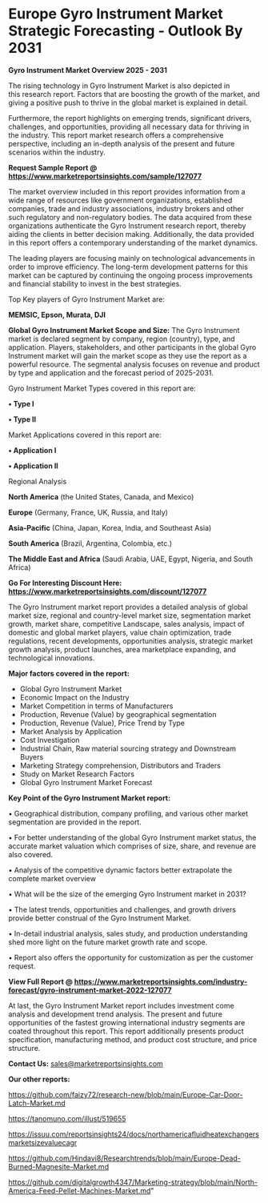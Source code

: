 # Europe Gyro Instrument Market Strategic Forecasting - Outlook By 2031

<Strong> Gyro Instrument Market Overview 2025 - 2031</strong>

The rising technology in Gyro Instrument Market is also depicted in this research report. Factors that are boosting the growth of the market, and giving a positive push to thrive in the global market is explained in detail.

Furthermore, the report highlights on emerging trends, significant drivers, challenges, and opportunities, providing all necessary data for thriving in the industry. This report market research offers a comprehensive perspective, including an in-depth analysis of the present and future scenarios within the industry.

<strong>Request Sample Report @ <a href=https://www.marketreportsinsights.com/sample/127077>https://www.marketreportsinsights.com/sample/127077</a></strong>

The market overview included in this report provides information from a wide range of resources like government organizations, established companies, trade and industry associations, industry brokers and other such regulatory and non-regulatory bodies. The data acquired from these organizations authenticate the Gyro Instrument research report, thereby aiding the clients in better decision making. Additionally, the data provided in this report offers a contemporary understanding of the market dynamics.

The leading players are focusing mainly on technological advancements in order to improve efficiency. The long-term development patterns for this market can be captured by continuing the ongoing process improvements and financial stability to invest in the best strategies.

Top Key players of Gyro Instrument Market are:

<strong>MEMSIC, Epson, Murata, DJI</strong>

<strong><b>Global Gyro Instrument Market Scope and Size:</b></strong>
The Gyro Instrument market is declared segment by company, region (country), type, and application. Players, stakeholders, and other participants in the global Gyro Instrument market will gain the market scope as they use the report as a powerful resource. The segmental analysis focuses on revenue and product by type and application and the forecast period of 2025-2031.

Gyro Instrument Market Types covered in this report are:

<strong>• Type I

• Type II</strong>

Market Applications covered in this report are:

<strong>• Application I

• Application II</strong> 

Regional Analysis

<strong>North America</strong> (the United States, Canada, and Mexico)

<strong>Europe</strong> (Germany, France, UK, Russia, and Italy)

<strong>Asia-Pacific</strong> (China, Japan, Korea, India, and Southeast Asia)

<strong>South America</strong> (Brazil, Argentina, Colombia, etc.)

<strong>The Middle East and Africa</strong> (Saudi Arabia, UAE, Egypt, Nigeria, and South Africa)

<strong>Go For Interesting Discount Here: <a href=https://www.marketreportsinsights.com/discount/127077>https://www.marketreportsinsights.com/discount/127077</a></strong>

The Gyro Instrument market report provides a detailed analysis of global market size, regional and country-level market size, segmentation market growth, market share, competitive Landscape, sales analysis, impact of domestic and global market players, value chain optimization, trade regulations, recent developments, opportunities analysis, strategic market growth analysis, product launches, area marketplace expanding, and technological innovations.

<strong><b>Major factors covered in the report:</b></strong>
<ul>
  <li>Global Gyro Instrument Market </li>
  <li>Economic Impact on the Industry</li>
  <li>Market Competition in terms of Manufacturers</li>
  <li>Production, Revenue (Value) by geographical segmentation</li>
  <li>Production, Revenue (Value), Price Trend by Type</li>
  <li>Market Analysis by Application</li>
  <li>Cost Investigation</li>
  <li>Industrial Chain, Raw material sourcing strategy and Downstream Buyers</li>
  <li>Marketing Strategy comprehension, Distributors and Traders</li>
  <li>Study on Market Research Factors</li>
  <li>Global Gyro Instrument Market Forecast</li>
</ul>

<strong><b>Key Point of the Gyro Instrument Market report:</b></strong>

• Geographical distribution, company profiling, and various other market segmentation are provided in the report.

• For better understanding of the global Gyro Instrument market status, the accurate market valuation which comprises of size, share, and revenue are also covered.

• Analysis of the competitive dynamic factors better extrapolate the complete market overview

• What will be the size of the emerging Gyro Instrument market in 2031?

• The latest trends, opportunities and challenges, and growth drivers provide better construal of the Gyro Instrument Market.

• In-detail industrial analysis, sales study, and production understanding shed more light on the future market growth rate and scope.

• Report also offers the opportunity for customization as per the customer request.

<strong><b>View Full Report @ <a href=https://www.marketreportsinsights.com/industry-forecast/gyro-instrument-market-2022-127077>https://www.marketreportsinsights.com/industry-forecast/gyro-instrument-market-2022-127077</a></b></strong>


At last, the Gyro Instrument Market report includes investment come analysis and development trend analysis. The present and future opportunities of the fastest growing international industry segments are coated throughout this report. This report additionally presents product specification, manufacturing method, and product cost structure, and price structure.

<strong>Contact Us:</strong>
sales@marketreportsinsights.com

<strong>Our other reports:</strong>

<a href=https://github.com/faizy72/research-new/blob/main/Europe-Car-Door-Latch-Market.md>https://github.com/faizy72/research-new/blob/main/Europe-Car-Door-Latch-Market.md</a>

<a href=https://tanomuno.com/illust/519655>https://tanomuno.com/illust/519655</a>

<a href=https://issuu.com/reportsinsights24/docs/northamericafluidheatexchangersmarketsizevaluecagr>https://issuu.com/reportsinsights24/docs/northamericafluidheatexchangersmarketsizevaluecagr</a>

<a href=https://github.com/Hindavi8/Researchtrends/blob/main/Europe-Dead-Burned-Magnesite-Market.md>https://github.com/Hindavi8/Researchtrends/blob/main/Europe-Dead-Burned-Magnesite-Market.md</a>

<a href=https://github.com/digitalgrowth4347/Marketing-strategy/blob/main/North-America-Feed-Pellet-Machines-Market.md>https://github.com/digitalgrowth4347/Marketing-strategy/blob/main/North-America-Feed-Pellet-Machines-Market.md</a>"
